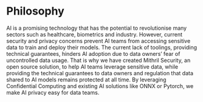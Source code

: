 # Philosophy

AI is a promising technology that has the potential to revolutionise many sectors such as healthcare, biometrics and industry. However, current security and privacy concerns prevent AI teams from accessing sensitive data to train and deploy their models. The current lack of toolings, providing technical guarantees, hinders AI adoption due to data owners’ fear of uncontrolled data usage.
That is why we have created Mithril Security, an open source solution, to help AI teams leverage sensitive data, while providing the technical guarantees to data owners and regulation that data shared to AI models remains protected at all time.
By leveraging Confidential Computing and existing AI solutions like ONNX or Pytorch, we make AI privacy easy for data teams.
